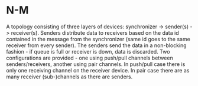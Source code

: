 N-M
==========================

A topology consisting of three layers of devices: synchronizer -> sender(s) -> receiver(s). Senders distribute data to receivers based on the data id contained in the message from the synchronizer (same id goes to the same receiver from every sender). The senders send the data in a non-blocking fashion - if queue is full or receiver is down, data is discarded. Two configurations are provided - one using push/pull channels between senders/receivers, another using pair channels. In push/pull case there is only one receiving channel on the receiver device. In pair case there are as many receiver (sub-)channels as there are senders.
